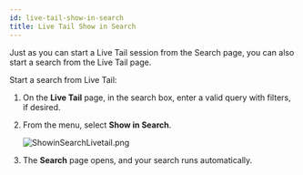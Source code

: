 ```yaml
---
id: live-tail-show-in-search
title: Live Tail Show in Search
---
```



Just as you can start a Live Tail session from the Search page, you can also start a search from the Live Tail page.

Start a search from Live Tail:

1. On the **Live Tail** page, in the search box, enter a valid query with filters, if desired.
1. From the menu, select **Show in Search**.   

    ![ShowinSearchLivetail.png](/img/search/livetail/ShowinSearchLivetail.png)

1. The **Search** page opens, and your search runs automatically.

